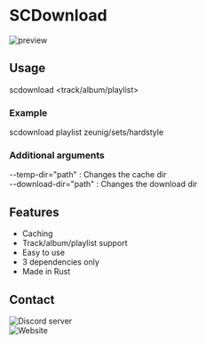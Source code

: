 # SCDownload
![preview](https://cdn.discordapp.com/attachments/1152297609256521789/1152310916956835921/cmd_3kklI5awUW.gif)
## Usage
scdownload <track/album/playlist> <id> 
### Example
scdownload playlist zeunig/sets/hardstyle
### Additional arguments
--temp-dir="path" : Changes the cache dir<br />
--download-dir="path" : Changes the download dir
## Features
- Caching
- Track/album/playlist support
- Easy to use
- 3 dependencies only
- Made in Rust

## Contact
![Discord server](https://discord.gg/pJVxS6uRTK)<br />
![Website](https://zeunig.hu)
